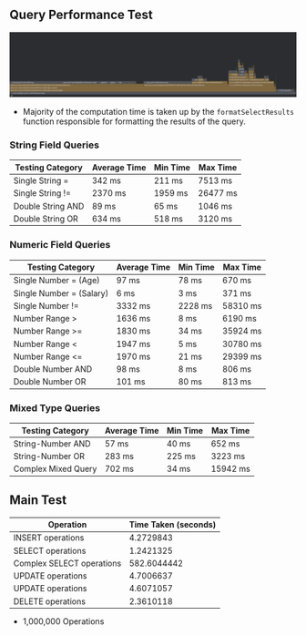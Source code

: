 ## Query Performance Test

![img.png](queryPerformanceTest.png)
- Majority of the computation time is taken up by the `formatSelectResults` function responsible for
  formatting the results of the query.

### String Field Queries

| Testing Category  | Average Time | Min Time | Max Time |
|-------------------|--------------|----------|----------|
| Single String =   | 342 ms       | 211 ms   | 7513 ms  |
| Single String !=  | 2370 ms      | 1959 ms  | 26477 ms |
| Double String AND | 89 ms        | 65 ms    | 1046 ms  |
| Double String OR  | 634 ms       | 518 ms   | 3120 ms  |

### Numeric Field Queries

| Testing Category         | Average Time | Min Time | Max Time |
|--------------------------|--------------|----------|----------|
| Single Number = (Age)    | 97 ms        | 78 ms    | 670 ms   |
| Single Number = (Salary) | 6 ms         | 3 ms     | 371 ms   |
| Single Number !=         | 3332 ms      | 2228 ms  | 58310 ms |
| Number Range >           | 1636 ms      | 8 ms     | 6190 ms  |
| Number Range >=          | 1830 ms      | 34 ms    | 35924 ms |
| Number Range <           | 1947 ms      | 5 ms     | 30780 ms |
| Number Range <=          | 1970 ms      | 21 ms    | 29399 ms |
| Double Number AND        | 98 ms        | 8 ms     | 806 ms   |
| Double Number OR         | 101 ms       | 80 ms    | 813 ms   |

### Mixed Type Queries

| Testing Category    | Average Time | Min Time | Max Time |
|---------------------|--------------|----------|----------|
| String-Number AND   | 57 ms        | 40 ms    | 652 ms   |
| String-Number OR    | 283 ms       | 225 ms   | 3223 ms  |
| Complex Mixed Query | 702 ms       | 34 ms    | 15942 ms |

## Main Test

| Operation                 | Time Taken (seconds) |
|---------------------------|----------------------|
| INSERT operations         | 4.2729843            |
| SELECT operations         | 1.2421325            |
| Complex SELECT operations | 582.6044442          |
| UPDATE operations         | 4.7006637            |
| UPDATE operations         | 4.6071057            |
| DELETE operations         | 2.3610118            |

- 1,000,000 Operations